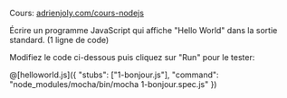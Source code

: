 Cours: [adrienjoly.com/cours-nodejs](https://adrienjoly.com/cours-nodejs/)

<!-- Code source: [GitHub](https://github.com/adrienjoly/playground-r8m63hre). -->

Écrire un programme JavaScript qui affiche "Hello World" dans la sortie standard. (1 ligne de code)

Modifiez le code ci-dessous puis cliquez sur "Run" pour le tester:

@[helloworld.js]({
  "stubs": ["1-bonjour.js"],
  "command": "node_modules/mocha/bin/mocha 1-bonjour.spec.js"
})
